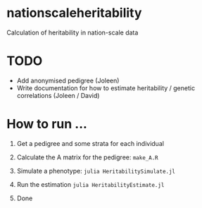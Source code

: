 # nationscaleheritability
Calculation of heritability in nation-scale  data

# TODO

* Add anonymised pedigree (Joleen)
* Write documentation for how to estimate heritability / genetic correlations (Joleen / David)


# How to run ...

1. Get a pedigree and some strata for each individual

2. Calculate the A matrix for the pedigree: `make_A.R`

3. Simulate a phenotype: `julia HeritabilitySimulate.jl`

4. Run the estimation `julia HeritabilityEstimate.jl`

5. Done


